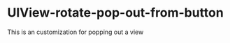UIView-rotate-pop-out-from-button
=================================

This is an customization for popping out a view